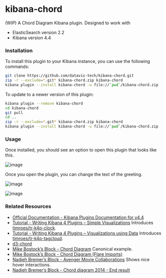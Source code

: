 # kibana-chord

(WIP) A Chord Diagram Kibana plugin. Designed to work with

 * ElasticSearch version 2.2
 * Kibana version 4.4

### Installation

To install this plugin to your Kibana instance, you can use the following commands:

```bash
git clone https://github.com/datavis-tech/kibana-chord.git
zip -r --exclude=*.git* kibana-chord.zip kibana-chord
kibana plugin --install kibana-chord -u file://`pwd`/kibana-chord.zip
```

To update to a newer version of this plugin:

```bash
kibana plugin --remove kibana-chord
cd kibana-chord
git pull
cd ..
zip -r --exclude=*.git* kibana-chord.zip kibana-chord
kibana plugin --install kibana-chord -u file://`pwd`/kibana-chord.zip
```

### Usage

Once installed, you should see an option to open this plugin that looks like this.

![image](https://cloud.githubusercontent.com/assets/68416/16712519/5ae8c850-46a7-11e6-93e6-2b57588bbc15.png)

Once you open the plugin, you can change the text of the greeting.

![image](https://cloud.githubusercontent.com/assets/68416/16712525/7b1a5f58-46a7-11e6-9fe3-068b514bc15a.png)

![image](https://cloud.githubusercontent.com/assets/68416/16712528/8a604018-46a7-11e6-9f49-f0f6298a56d5.png)

### Related Resources

 * [Official Documentation - Kibana Plugins Documentation for v4.4](https://www.elastic.co/guide/en/kibana/4.4/kibana-plugins.html)
 * [Tutorial - Writing Kibana 4 Plugins – Simple Visualizations](https://www.timroes.de/2015/12/02/writing-kibana-4-plugins-simple-visualizations/) Introduces [timroes/tr-k4p-clock](https://github.com/timroes/tr-k4p-clock).
 * [Tutorial - Writing Kibana 4 Plugins – Visualizations using Data](https://www.timroes.de/2015/12/06/writing-kibana-4-plugins-visualizations-using-data/) Introduces [timroes/tr-k4p-tagcloud](https://github.com/timroes/tr-k4p-tagcloud).
 * [d3-chord](https://github.com/d3/d3-chord)
 * [Mike Bostock’s Block - Chord Diagram](http://bl.ocks.org/mbostock/4062006) Canonical example.
 * [Mike Bostock’s Block - Chord Diagram (Flare Imports)](http://bl.ocks.org/mbostock/1046712)
 * [Nadieh Bremer’s Block - Avenger Movie Collaborations](http://bl.ocks.org/nbremer/864b11eb83aac3a1f6a2) Shows nice hover interactions.
 * [Nadieh Bremer’s Block - Chord diagram 2014 - End result](http://bl.ocks.org/nbremer/7d0a91497fc64f30d1ab)
